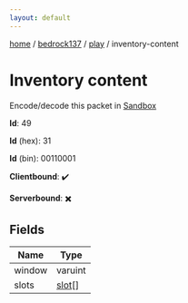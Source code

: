 ```yaml
---
layout: default
---
```


[home](/)  /  [bedrock137](/protocol/bedrock137)  /  [play](/protocol/bedrock137/play)  /  inventory-content

# Inventory content

Encode/decode this packet in [Sandbox](../../../sandbox/bedrock137#Play.InventoryContent)

**Id**: 49

**Id** (hex): 31

**Id** (bin): 00110001

**Clientbound**: ✔️

**Serverbound**: ✖️

## Fields

Name | Type
---|---
window | varuint
slots | [slot](/protocol/bedrock137/types/slot)[]
